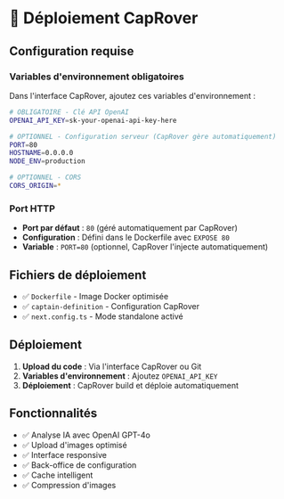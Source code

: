 # 🚢 Déploiement CapRover

## Configuration requise

### Variables d'environnement obligatoires

Dans l'interface CapRover, ajoutez ces variables d'environnement :

```bash
# OBLIGATOIRE - Clé API OpenAI
OPENAI_API_KEY=sk-your-openai-api-key-here

# OPTIONNEL - Configuration serveur (CapRover gère automatiquement)
PORT=80
HOSTNAME=0.0.0.0
NODE_ENV=production

# OPTIONNEL - CORS
CORS_ORIGIN=*
```

### Port HTTP

- **Port par défaut** : `80` (géré automatiquement par CapRover)
- **Configuration** : Défini dans le Dockerfile avec `EXPOSE 80`
- **Variable** : `PORT=80` (optionnel, CapRover l'injecte automatiquement)

## Fichiers de déploiement

- ✅ `Dockerfile` - Image Docker optimisée
- ✅ `captain-definition` - Configuration CapRover
- ✅ `next.config.ts` - Mode standalone activé

## Déploiement

1. **Upload du code** : Via l'interface CapRover ou Git
2. **Variables d'environnement** : Ajoutez `OPENAI_API_KEY`
3. **Déploiement** : CapRover build et déploie automatiquement

## Fonctionnalités

- ✅ Analyse IA avec OpenAI GPT-4o
- ✅ Upload d'images optimisé
- ✅ Interface responsive
- ✅ Back-office de configuration
- ✅ Cache intelligent
- ✅ Compression d'images
